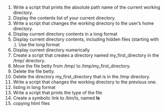 1. Write a script that prints the absolute path name of the current working directory.
2. Display the contents list of your current directory.
3. Write a script that changes the working directory to the user’s home directory.
4. Display current directory contents in a long format
5. Display current directory contents, including hidden files (starting with .). Use the long format
6. Display current directory numerically
7. Create a script that creates a directory named my_first_directory in the /tmp/ directory.
8. Move the file betty from /tmp/ to /tmp/my_first_directory.
8. Delete the file betty.
10. Delete the directory my_first_directory that is in the /tmp directory.
10. Write a script that changes the working directory to the previous one.
12. listing in long format
13. Write a script that prints the type of the file
14. Create a symbolic link to /bin/ls, named __ls__
15. copying html files
